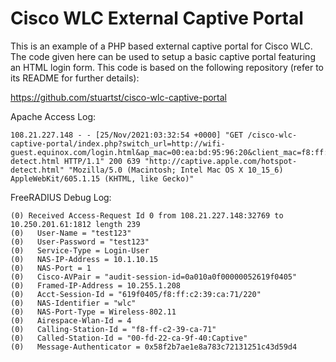 # Cisco WLC External Captive Portal

This is an example of a PHP based external captive portal for Cisco WLC. The code given here can be used to setup a basic captive portal featuring an HTML login form. This code is based on the following repository (refer to its README for further details):

https://github.com/stuartst/cisco-wlc-captive-portal

Apache Access Log:

```
108.21.227.148 - - [25/Nov/2021:03:32:54 +0000] "GET /cisco-wlc-captive-portal/index.php?switch_url=http://wifi-guest.equinox.com/login.html&ap_mac=00:ea:bd:95:96:20&client_mac=f8:ff:c2:39:ca:71&wlan=Captive&redirect=captive.apple.com/hotspot-detect.html HTTP/1.1" 200 639 "http://captive.apple.com/hotspot-detect.html" "Mozilla/5.0 (Macintosh; Intel Mac OS X 10_15_6) AppleWebKit/605.1.15 (KHTML, like Gecko)"
```

FreeRADIUS Debug Log:

```
(0) Received Access-Request Id 0 from 108.21.227.148:32769 to 10.250.201.61:1812 length 239
(0)   User-Name = "test123"
(0)   User-Password = "test123"
(0)   Service-Type = Login-User
(0)   NAS-IP-Address = 10.1.10.15
(0)   NAS-Port = 1
(0)   Cisco-AVPair = "audit-session-id=0a010a0f00000052619f0405"
(0)   Framed-IP-Address = 10.255.1.208
(0)   Acct-Session-Id = "619f0405/f8:ff:c2:39:ca:71/220"
(0)   NAS-Identifier = "wlc"
(0)   NAS-Port-Type = Wireless-802.11
(0)   Airespace-Wlan-Id = 4
(0)   Calling-Station-Id = "f8-ff-c2-39-ca-71"
(0)   Called-Station-Id = "00-fd-22-ca-9f-40:Captive"
(0)   Message-Authenticator = 0x58f2b7ae1e8a783c72131251c43d59d4
```
